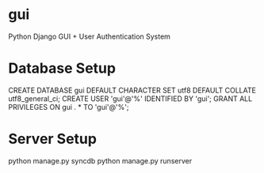 gui
===

Python Django GUI + User Authentication System

Database Setup
==============

  CREATE DATABASE gui DEFAULT CHARACTER SET utf8 DEFAULT COLLATE utf8_general_ci; CREATE USER 'gui'@'%' IDENTIFIED BY 'gui'; GRANT ALL PRIVILEGES ON gui . * TO 'gui'@'%';

Server Setup 
============

  python manage.py syncdb
  python manage.py runserver
